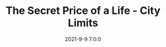 ---
"title": "The Secret Price of a Life - City Limits"
"date": "2021-9-9 7:0:0"
"feed_name": "GOOGLENEWSCONSTRUCTION"
"feed_website": "https://news.google.com/search?q=construction%2Bincident&hl=en-US&gl=US&ceid=US:en"
"feed_rss": "https://news.google.com/rss/search?q=construction%2Bincident&hl=en-US&gl=US&ceid=US:en"
"link": "https://citylimits.org/2021/09/09/the-secret-price-of-a-life/"
"file": "_posts/2021-1-1-381765cc7e9730525bf83acf55838d04b11c1596.md"
"accident": "0"
"drilling": "0"
"dead": "0"
"injured": "0"
---